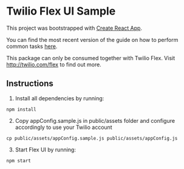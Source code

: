 # Twilio Flex UI Sample

This project was bootstrapped with [Create React App](https://github.com/facebookincubator/create-react-app).

You can find the most recent version of the guide on how to perform common tasks [here](https://github.com/facebookincubator/create-react-app/blob/master/packages/react-scripts/template/README.md).

This package can only be consumed together with Twilio Flex. Visit http://twilio.com/flex to find out more.

## Instructions

1. Install all dependencies by running:

```
npm install
```

2. Copy appConfig.sample.js in public/assets folder and configure accordingly to use your Twilio account

```
cp public/assets/appConfig.sample.js public/assets/appConfig.js
```

3. Start Flex UI by running:

```
npm start
```
